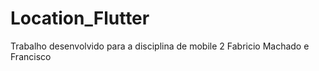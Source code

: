 # Location_Flutter
Trabalho desenvolvido para a disciplina de mobile 2 
Fabricio Machado e Francisco

